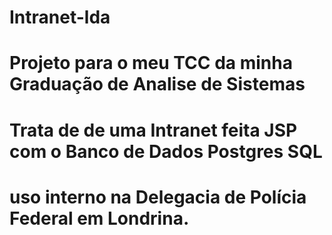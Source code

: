 # Intranet-lda
# Projeto para o meu TCC da minha Graduação de Analise de Sistemas
# Trata de de uma Intranet feita JSP com o Banco de Dados Postgres SQL
# uso interno na Delegacia de Polícia Federal em Londrina.

